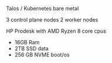Talos / Kubernetes bare metal 

3 control plane nodes
2 worker nodes

HP Prodesk with AMD Ryzen 8 core cpus
 - 16GB Ram
 - 2TB SSD data
 - 256 GB NVME boot/os

   
